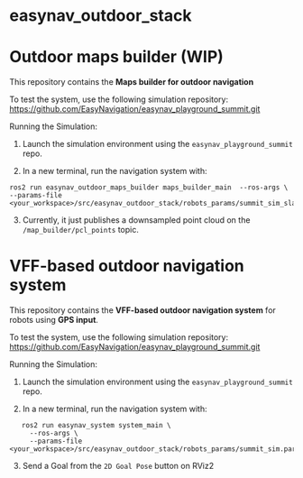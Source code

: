 # easynav_outdoor_stack

# Outdoor maps builder (WIP)

This repository contains the **Maps builder for outdoor navigation**

To test the system, use the following simulation repository: https://github.com/EasyNavigation/easynav_playground_summit.git

Running the Simulation:

1. Launch the simulation environment using the `easynav_playground_summit` repo.

2. In a new terminal, run the navigation system with:

```
ros2 run easynav_outdoor_maps_builder maps_builder_main  --ros-args \
--params-file <your_workspace>/src/easynav_outdoor_stack/robots_params/summit_sim_slam.params.yaml

```

3. Currently, it just publishes a downsampled point cloud on the `/map_builder/pcl_points` topic.


# VFF-based outdoor navigation system

This repository contains the **VFF-based outdoor navigation system** for robots using **GPS input**.

To test the system, use the following simulation repository: https://github.com/EasyNavigation/easynav_playground_summit.git

Running the Simulation:

1. Launch the simulation environment using the `easynav_playground_summit` repo.

2. In a new terminal, run the navigation system with:

```
   ros2 run easynav_system system_main \
     --ros-args \
     --params-file <your_workspace>/src/easynav_outdoor_stack/robots_params/summit_sim.params.yaml
```

3. Send a Goal from the `2D Goal Pose` button on RViz2

